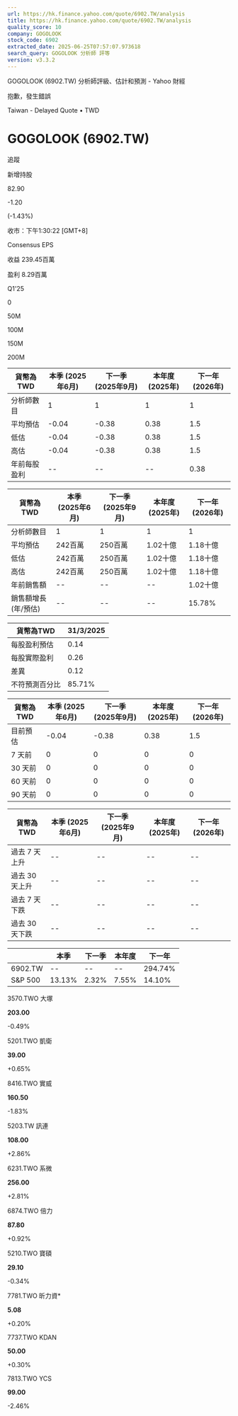 ```yaml
---
url: https://hk.finance.yahoo.com/quote/6902.TW/analysis
title: https://hk.finance.yahoo.com/quote/6902.TW/analysis
quality_score: 10
company: GOGOLOOK
stock_code: 6902
extracted_date: 2025-06-25T07:57:07.973618
search_query: GOGOLOOK 分析師 評等
version: v3.3.2
---
```


GOGOLOOK (6902.TW) 分析師評級、估計和預測 - Yahoo 財經


抱歉，發生錯誤

 

Taiwan - Delayed Quote • TWD 

# GOGOLOOK (6902.TW)

追蹤

 

新增持股

82.90

-1.20

(-1.43%)

收市：下午1:30:22 [GMT+8]

Consensus EPS

收益 239.45百萬

盈利 8.29百萬

Q1'25

0

50M

100M

150M

200M

| 貨幣為TWD | 本季 (2025年6月) | 下一季 (2025年9月) | 本年度 (2025年) | 下一年 (2026年) |
| --- | --- | --- | --- | --- |
| 分析師數目 | 1 | 1 | 1 | 1 |
| 平均預估 | -0.04 | -0.38 | 0.38 | 1.5 |
| 低估 | -0.04 | -0.38 | 0.38 | 1.5 |
| 高估 | -0.04 | -0.38 | 0.38 | 1.5 |
| 年前每股盈利 | -- | -- | -- | 0.38 |

| 貨幣為TWD | 本季 (2025年6月) | 下一季 (2025年9月) | 本年度 (2025年) | 下一年 (2026年) |
| --- | --- | --- | --- | --- |
| 分析師數目 | 1 | 1 | 1 | 1 |
| 平均預估 | 242百萬 | 250百萬 | 1.02十億 | 1.18十億 |
| 低估 | 242百萬 | 250百萬 | 1.02十億 | 1.18十億 |
| 高估 | 242百萬 | 250百萬 | 1.02十億 | 1.18十億 |
| 年前銷售額 | -- | -- | -- | 1.02十億 |
| 銷售額增長 (年/預估) | -- | -- | -- | 15.78% |

| 貨幣為TWD | 31/3/2025 |
| --- | --- |
| 每股盈利預估 | 0.14 |
| 每股實際盈利 | 0.26 |
| 差異 | 0.12 |
| 不符預測百分比 | 85.71% |

| 貨幣為TWD | 本季 (2025年6月) | 下一季 (2025年9月) | 本年度 (2025年) | 下一年 (2026年) |
| --- | --- | --- | --- | --- |
| 目前預估 | -0.04 | -0.38 | 0.38 | 1.5 |
| 7 天前 | 0 | 0 | 0 | 0 |
| 30 天前 | 0 | 0 | 0 | 0 |
| 60 天前 | 0 | 0 | 0 | 0 |
| 90 天前 | 0 | 0 | 0 | 0 |

| 貨幣為TWD | 本季 (2025年6月) | 下一季 (2025年9月) | 本年度 (2025年) | 下一年 (2026年) |
| --- | --- | --- | --- | --- |
| 過去 7 天上升 | -- | -- | -- | -- |
| 過去 30 天上升 | -- | -- | -- | -- |
| 過去 7 天下跌 | -- | -- | -- | -- |
| 過去 30 天下跌 | -- | -- | -- | -- |

|  | 本季 | 下一季 | 本年度 | 下一年 |
| --- | --- | --- | --- | --- |
| 6902.TW | -- | -- | -- | 294.74% |
| S&P 500 | 13.13% | 2.32% | 7.55% | 14.10% |

3570.TWO  大塚

**203.00**

-0.49%

5201.TWO  凱衛

**39.00**

+0.65%

8416.TWO  實威

**160.50**

-1.83%

5203.TW  訊連

**108.00**

+2.86%

6231.TWO  系微

**256.00**

+2.81%

6874.TWO  倍力

**87.80**

+0.92%

5210.TWO  寶碩

**29.10**

-0.34%

7781.TWO  昕力資\*

**5.08**

+0.20%

7737.TWO  KDAN

**50.00**

+0.30%

7813.TWO  YCS

**99.00**

-2.46%